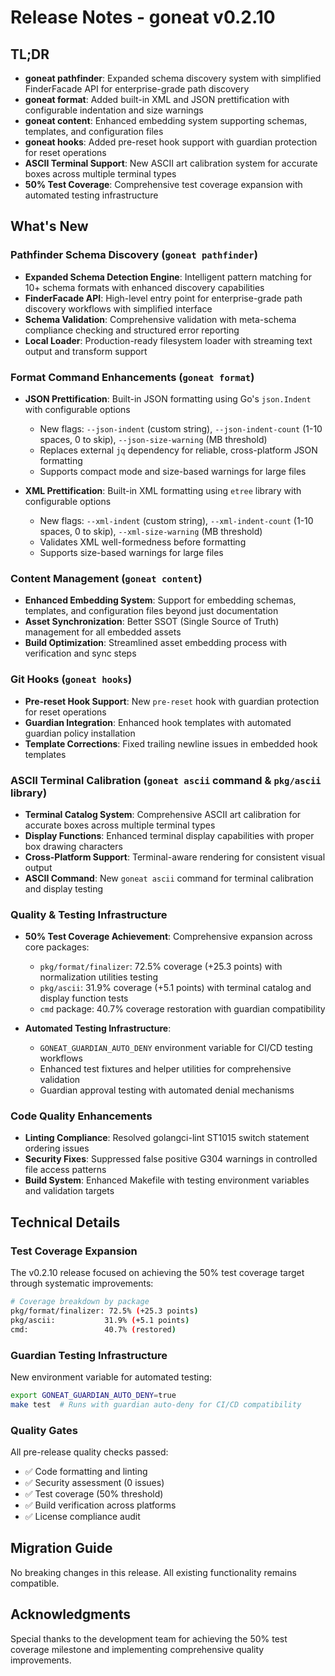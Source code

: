 # Release Notes - goneat v0.2.10

## TL;DR

- **goneat pathfinder**: Expanded schema discovery system with simplified FinderFacade API for enterprise-grade path discovery
- **goneat format**: Added built-in XML and JSON prettification with configurable indentation and size warnings
- **goneat content**: Enhanced embedding system supporting schemas, templates, and configuration files
- **goneat hooks**: Added pre-reset hook support with guardian protection for reset operations
- **ASCII Terminal Support**: New ASCII art calibration system for accurate boxes across multiple terminal types
- **50% Test Coverage**: Comprehensive test coverage expansion with automated testing infrastructure

## What's New

### Pathfinder Schema Discovery (`goneat pathfinder`)

- **Expanded Schema Detection Engine**: Intelligent pattern matching for 10+ schema formats with enhanced discovery capabilities
- **FinderFacade API**: High-level entry point for enterprise-grade path discovery workflows with simplified interface
- **Schema Validation**: Comprehensive validation with meta-schema compliance checking and structured error reporting
- **Local Loader**: Production-ready filesystem loader with streaming text output and transform support

### Format Command Enhancements (`goneat format`)

- **JSON Prettification**: Built-in JSON formatting using Go's `json.Indent` with configurable options
  - New flags: `--json-indent` (custom string), `--json-indent-count` (1-10 spaces, 0 to skip), `--json-size-warning` (MB threshold)
  - Replaces external `jq` dependency for reliable, cross-platform JSON formatting
  - Supports compact mode and size-based warnings for large files

- **XML Prettification**: Built-in XML formatting using `etree` library with configurable options
  - New flags: `--xml-indent` (custom string), `--xml-indent-count` (1-10 spaces, 0 to skip), `--xml-size-warning` (MB threshold)
  - Validates XML well-formedness before formatting
  - Supports size-based warnings for large files

### Content Management (`goneat content`)

- **Enhanced Embedding System**: Support for embedding schemas, templates, and configuration files beyond just documentation
- **Asset Synchronization**: Better SSOT (Single Source of Truth) management for all embedded assets
- **Build Optimization**: Streamlined asset embedding process with verification and sync steps

### Git Hooks (`goneat hooks`)

- **Pre-reset Hook Support**: New `pre-reset` hook with guardian protection for reset operations
- **Guardian Integration**: Enhanced hook templates with automated guardian policy installation
- **Template Corrections**: Fixed trailing newline issues in embedded hook templates

### ASCII Terminal Calibration (`goneat ascii` command & `pkg/ascii` library)

- **Terminal Catalog System**: Comprehensive ASCII art calibration for accurate boxes across multiple terminal types
- **Display Functions**: Enhanced terminal display capabilities with proper box drawing characters
- **Cross-Platform Support**: Terminal-aware rendering for consistent visual output
- **ASCII Command**: New `goneat ascii` command for terminal calibration and display testing

### Quality & Testing Infrastructure

- **50% Test Coverage Achievement**: Comprehensive expansion across core packages:
  - `pkg/format/finalizer`: 72.5% coverage (+25.3 points) with normalization utilities testing
  - `pkg/ascii`: 31.9% coverage (+5.1 points) with terminal catalog and display function tests
  - `cmd` package: 40.7% coverage restoration with guardian compatibility

- **Automated Testing Infrastructure**:
  - `GONEAT_GUARDIAN_AUTO_DENY` environment variable for CI/CD testing workflows
  - Enhanced test fixtures and helper utilities for comprehensive validation
  - Guardian approval testing with automated denial mechanisms

### Code Quality Enhancements

- **Linting Compliance**: Resolved golangci-lint ST1015 switch statement ordering issues
- **Security Fixes**: Suppressed false positive G304 warnings in controlled file access patterns
- **Build System**: Enhanced Makefile with testing environment variables and validation targets

## Technical Details

### Test Coverage Expansion

The v0.2.10 release focused on achieving the 50% test coverage target through systematic improvements:

```bash
# Coverage breakdown by package
pkg/format/finalizer: 72.5% (+25.3 points)
pkg/ascii:           31.9% (+5.1 points)
cmd:                 40.7% (restored)
```

### Guardian Testing Infrastructure

New environment variable for automated testing:

```bash
export GONEAT_GUARDIAN_AUTO_DENY=true
make test  # Runs with guardian auto-deny for CI/CD compatibility
```

### Quality Gates

All pre-release quality checks passed:

- ✅ Code formatting and linting
- ✅ Security assessment (0 issues)
- ✅ Test coverage (50% threshold)
- ✅ Build verification across platforms
- ✅ License compliance audit

## Migration Guide

No breaking changes in this release. All existing functionality remains compatible.

## Acknowledgments

Special thanks to the development team for achieving the 50% test coverage milestone and implementing comprehensive quality improvements.
